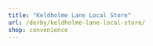 ```yaml
---
title: "Keldholme Lane Local Store"
url: /derby/keldholme-lane-local-store/
shop: convenience
---
```

